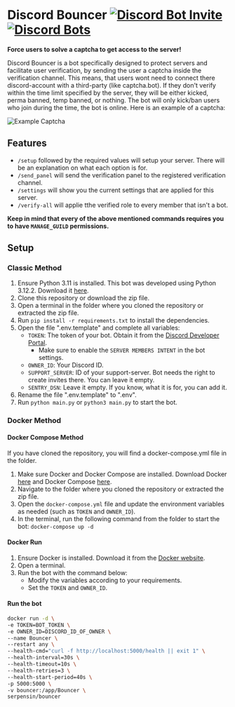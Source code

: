 # Discord Bouncer [![Discord Bot Invite](https://img.shields.io/badge/Invite-blue)](https://discord.com/oauth2/authorize?client_id=1251187046329094314)[![Discord Bots](https://top.gg/api/widget/servers/1251187046329094314.svg)](https://top.gg/bot/1251187046329094314)

**Force users to solve a captcha to get access to the server!**

Discord Bouncer is a bot specifically designed to protect servers and facilitate user verification, by sending the user a captcha inside the verification channel.
This means, that users wont need to connect there discord-account with a third-party (like captcha.bot).
If they don't verify within the time limit specified by the server, they will be either kicked, perma banned, temp banned, or nothing.
The bot will only kick/ban users who join during the time, the bot is online.
Here is an example of a captcha:

![Example Captcha](https://imgur.com/WfzvPON.png)


## Features

- `/setup` followed by the required values will setup your server. There will be an explanation on what each option is for.
- `/send_panel` will send the verification panel to the registered verification channel.
- `/settings` will show you the current settings that are applied for this server.
- `/verify-all` will applie tthe verified role to every member that isn't a bot.

**Keep in mind that every of the above mentioned commands requires you to have `MANAGE_GUILD` permissions.**





## Setup

### Classic Method

1. Ensure Python 3.11 is installed. This bot was developed using Python 3.12.2. Download it [here](https://www.python.org/downloads/).
2. Clone this repository or download the zip file.
3. Open a terminal in the folder where you cloned the repository or extracted the zip file.
4. Run `pip install -r requirements.txt` to install the dependencies.
5. Open the file ".env.template" and complete all variables:
   - `TOKEN`: The token of your bot. Obtain it from the [Discord Developer Portal](https://discord.com/developers/applications).
       - Make sure to enable the `SERVER MEMBERS INTENT` in the bot settings.
   - `OWNER_ID`: Your Discord ID.
   - `SUPPORT_SERVER`: ID of your support-server. Bot needs the right to create invites there. You can leave it empty.
   - `SENTRY_DSN`: Leave it empty. If you know, what it is for, you can add it.
6. Rename the file ".env.template" to ".env".
7. Run `python main.py` or `python3 main.py` to start the bot.

### Docker Method

#### Docker Compose Method

If you have cloned the repository, you will find a docker-compose.yml file in the folder.

1. Make sure Docker and Docker Compose are installed. Download Docker [here](https://docs.docker.com/get-docker/) and Docker Compose [here](https://docs.docker.com/compose/install/).
2. Navigate to the folder where you cloned the repository or extracted the zip file.
3. Open the `docker-compose.yml` file and update the environment variables as needed (such as `TOKEN` and `OWNER_ID`).
4. In the terminal, run the following command from the folder to start the bot:
`docker-compose up -d`

#### Docker Run

1. Ensure Docker is installed. Download it from the [Docker website](https://docs.docker.com/get-docker/).
2. Open a terminal.
3. Run the bot with the command below:
   - Modify the variables according to your requirements.
   - Set the `TOKEN` and `OWNER_ID`.

#### Run the bot
```bash
docker run -d \
-e TOKEN=BOT_TOKEN \
-e OWNER_ID=DISCORD_ID_OF_OWNER \
--name Bouncer \
--restart any \
--health-cmd="curl -f http://localhost:5000/health || exit 1" \
--health-interval=30s \
--health-timeout=10s \
--health-retries=3 \
--health-start-period=40s \
-p 5000:5000 \
-v bouncer:/app/Bouncer \
serpensin/bouncer
```
